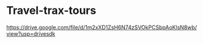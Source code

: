 # Travel-trax-tours
https://drive.google.com/file/d/1m2xXD1ZsH6N74zSVOkPCSbpAoKlsN8wb/view?usp=drivesdk
